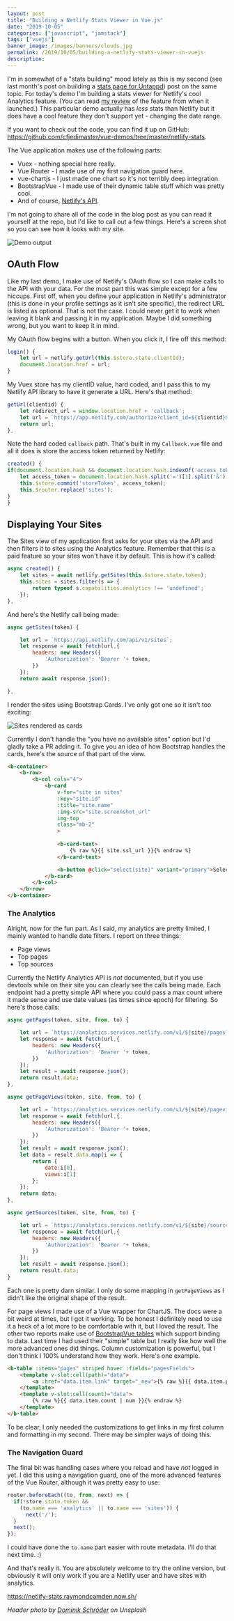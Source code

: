 ```yaml
---
layout: post
title: "Building a Netlify Stats Viewer in Vue.js"
date: "2019-10-05"
categories: ["javascript", "jamstack"]
tags: ["vuejs"]
banner_image: /images/banners/clouds.jpg
permalink: /2019/10/05/building-a-netlify-stats-viewer-in-vuejs
description: 
---
```


I'm in somewhat of a "stats building" mood lately as this is my second (see last month's post on building a [stats page for Untappd](https://www.raymondcamden.com/2019/09/28/using-oauth-and-vuejs-to-build-an-untappd-stats-page)) post on the same topic. For today's demo I'm building a stats viewer for Netlify's cool Analytics feature. (You can read [my review](https://www.raymondcamden.com/2019/07/12/netlify-analytics-an-initial-look) of the feature from when it launched.) This particular demo actually has *less* stats than Netlify but it does have a cool feature they don't support yet - changing the date range.

If you want to check out the code, you can find it up on GitHub: <https://github.com/cfjedimaster/vue-demos/tree/master/netlify-stats>. 

The Vue application makes use of the following parts:

* Vuex - nothing special here really.
* Vue Router - I made use of my first navigation guard here.
* vue-chartjs - I just made one chart so it's not terribly deep integration.
* BootstrapVue - I made use of their dynamic table stuff which was pretty cool.
* And of course, [Netlify's API](https://www.netlify.com/docs/api/).

I'm not going to share all of the code in the blog post as you can read it yourself at the repo, but I'd like to call out a few things. Here's a screen shot so you can see how it looks with my site.

<img src="https://static.raymondcamden.com/images/2019/10/nstats.jpg" alt="Demo output" class="imgborder imgcenter">

## OAuth Flow

Like my last demo, I make use of Netlify's OAuth flow so I can make calls to the API with your data. For the most part this was simple except for a few hiccups. First off, when you define your application in Netlify's administrator (this is done in your profile settings as it isn't site specific), the redirect URL is listed as optional. That is not the case. I could never get it to work when leaving it blank and passing it in my application. Maybe I did something wrong, but you want to keep it in mind. 

My OAuth flow begins with a button. When you click it, I fire off this method:

```js
login() {
	let url = netlify.getUrl(this.$store.state.clientId);
	document.location.href = url;
}
```

My Vuex store has my clientID value, hard coded, and I pass this to my Netlify API library to have it generate a URL. Here's that method:

```js
getUrl(clientid) {
	let redirect_url = window.location.href + 'callback';
	let url = `https://app.netlify.com/authorize?client_id=${clientid}&response_type=token&redirect_uri=${redirect_url}`;
	return url;
},
```

Note the hard coded `callback` path. That's built in my `Callback.vue` file and all it does is store the access token returned by Netlify:

```js
created() {
if(document.location.hash && document.location.hash.indexOf('access_token') >= 0) {
	let access_token = document.location.hash.split('=')[1].split('&')[0];
	this.$store.commit('storeToken', access_token);
	this.$router.replace('sites');
}
}
```

## Displaying Your Sites

The Sites view of my application first asks for your sites via the API and then filters it to sites using the Analytics feature. Remember that this is a paid feature so your sites won't have it by default. This is how it's called:

```js
async created() {
	let sites = await netlify.getSites(this.$store.state.token);
	this.sites = sites.filter(s => {
		return typeof s.capabilities.analytics !== 'undefined';
	});
},
```

And here's the Netlify call being made:

```js
async getSites(token) {

	let url = `https://api.netlify.com/api/v1/sites`;
	let response = await fetch(url,{ 
		headers: new Headers({
			'Authorization': 'Bearer '+ token, 
		})
	});
	return await response.json();

},
```

I render the sites using Bootstrap Cards. I've only got one so it isn't too exciting:

<img src="https://static.raymondcamden.com/images/2019/10/nsites.png" alt="Sites rendered as cards" class="imgborder imgcenter">

Currently I don't handle the "you have no available sites" option but I'd gladly take a PR adding it. To give you an idea of how Bootstrap handles the cards, here's the source of that part of the view.

```html
<b-container>
	<b-row>
		<b-col cols="4">
			<b-card
				v-for="site in sites"
				:key="site.id"
				:title="site.name"
				:img-src="site.screenshot_url"
				img-top
				class="mb-2"
				>
				
				<b-card-text>
					{% raw %}{{ site.ssl_url }}{% endraw %}
				</b-card-text>

				<b-button @click="select(site)" variant="primary">Select</b-button>
			</b-card>
		</b-col>
	</b-row>
</b-container>
```

### The Analytics

Alright, now for the fun part. As I said, my analytics are pretty limited, I mainly wanted to handle date filters. I report on three things:

* Page views
* Top pages
* Top sources

Currently the Netlify Analytics API is *not* documented, but if you use devtools while on their site you can clearly see the calls being made. Each endpoint had a pretty simple API where you could pass a max count where it made sense and use date values (as times since epoch) for filtering. So here's those calls:

```js
async getPages(token, site, from, to) {

	let url = `https://analytics.services.netlify.com/v1/${site}/pages?from=${from}&to=${to}&timezone=-0500&limit=15`;
	let response = await fetch(url,{ 
		headers: new Headers({
			'Authorization': 'Bearer '+ token, 
		})
	});
	let result = await response.json();
	return result.data;
},

async getPageViews(token, site, from, to) {

	let url = `https://analytics.services.netlify.com/v1/${site}/pageviews?from=${from}&to=${to}&timezone=-0500&limit=15`;
	let response = await fetch(url,{ 
		headers: new Headers({
			'Authorization': 'Bearer '+ token, 
		})
	});
	let result = await response.json();
	let data = result.data.map(i => {
		return {
			date:i[0],
			views:i[1]
		};
	});
	return data;
},

async getSources(token, site, from, to) {

	let url = `https://analytics.services.netlify.com/v1/${site}/sources?from=${from}&to=${to}&timezone=-0500&limit=15`;
	let response = await fetch(url,{ 
		headers: new Headers({
			'Authorization': 'Bearer '+ token, 
		})
	});
	let result = await response.json();
	return result.data;
}
```

Each one is pretty darn similar. I only do some mapping in `getPageViews` as I didn't like the original shape of the result. 

For page views I made use of a Vue wrapper for ChartJS. The docs were a bit weird at times, but I got it working. To be honest I definitely need to use it a heck of a lot more to be comfortable with it, but I loved the result. The other two reports make use of [BootstrapVue tables](https://bootstrap-vue.js.org/docs/components/table/) which support binding to data. Last time I had used their "simple" table but I really like how well the more advanced ones did things. Column customization is powerful, but I don't think I 100% understand how they work. Here's one example.

```html
<b-table :items="pages" striped hover :fields="pagesFields">
	<template v-slot:cell(path)="data">
		<a :href="data.item.link" target="_new">{% raw %}{{ data.item.path}}{% endraw %}</a>
	</template>
	<template v-slot:cell(count)="data">
		{% raw %}{{ data.item.count | num }}{% endraw %}
	</template>
</b-table>
```

To be clear, I only needed the customizations to get links in my first column and formatting in my second. There may be simpler ways of doing this.

### The Navigation Guard

The final bit was handling cases where you reload and have *not* logged in yet. I did this using a navigation guard, one of the more advanced features of the Vue Router, although it was pretty easy to use:

```js
router.beforeEach((to, from, next) => {
  if(!store.state.token &&
    (to.name === 'analytics' || to.name === 'sites')) {
      next('/');
  }
  next();
});
```

I could have done the `to.name` part easier with route metadata. I'll do that next time. :)

And that's really it. You are absolutely welcome to try the online version, but obviously it will only work if you are a Netlify user and have sites with analytics.

<https://netlify-stats.raymondcamden.now.sh/>

<i>Header photo by <a href="https://unsplash.com/@wirhabenzeit?utm_source=unsplash&utm_medium=referral&utm_content=creditCopyText">Dominik Schröder</a> on Unsplash</i>
